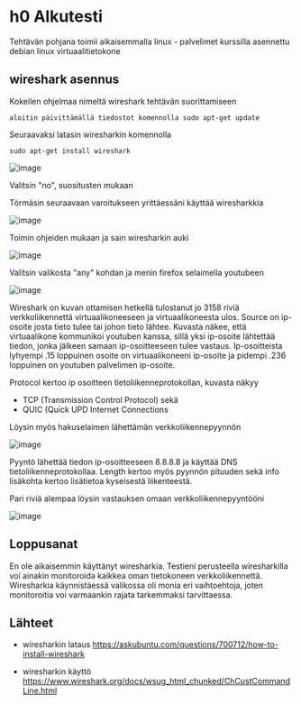 # h0 Alkutesti

Tehtävän pohjana toimii aikaisemmalla linux - palvelimet kurssilla asennettu debian linux virtuaalitietokone

## wireshark asennus

Kokeilen ohjelmaa nimeltä wireshark tehtävän suorittamiseen

    aloitin päivittämällä tiedostot komennolla sudo apt-get update

Seuraavaksi latasin wiresharkin komennolla

    sudo apt-get install wireshark

![image](https://github.com/LassiMik/Tunkeutumistestaus_ict4tn027-3012/assets/112076377/28214eb1-2080-41c9-b8fa-dbace1494005)

Valitsin "no", suositusten mukaan

Törmäsin seuraavaan varoitukseen yrittäessäni käyttää wiresharkkia

![image](https://github.com/LassiMik/Tunkeutumistestaus_ict4tn027-3012/assets/112076377/ecd6979e-7569-48f7-a00e-3c932db5342c)

Toimin ohjeiden mukaan ja sain wiresharkin auki

![image](https://github.com/LassiMik/Tunkeutumistestaus_ict4tn027-3012/assets/112076377/1dcecd7a-4326-4abc-84fa-476c42a7cc4f)

Valitsin valikosta "any" kohdan ja menin firefox selaimella youtubeen

![image](https://github.com/LassiMik/Tunkeutumistestaus_ict4tn027-3012/assets/112076377/09827eff-5a86-46c5-985d-b66fbd98fb24)

Wireshark on kuvan ottamisen hetkellä tulostanut jo 3158 riviä verkkoliikennettä virtuaalikoneeseen ja virtuaalikoneesta ulos. Source on ip-osoite josta tieto tulee tai johon tieto lähtee. Kuvasta näkee, että virtuaalikone kommunikoi youtuben kanssa, sillä yksi ip-osoite lähtettää tiedon, jonka jälkeen samaan ip-osoitteeseen tulee vastaus. Ip-osoitteista lyhyempi .15 loppuinen osoite on virtuaalikoneeni ip-osoite ja pidempi .236 loppuinen on youtuben palvelimen ip-osoite.

Protocol kertoo ip osoitteen tietoliikenneprotokollan, kuvasta näkyy 
 - TCP (Transmission Control Protocol) sekä 
 - QUIC (Quick UPD Internet Connections

Löysin myös hakuselaimen lähettämän verkkoliikennepyynnön 

![image](https://github.com/LassiMik/Tunkeutumistestaus_ict4tn027-3012/assets/112076377/85ddd3c5-8cc5-4e97-97cb-c42291eb748b)

Pyyntö lähettää tiedon ip-osoitteeseen 8.8.8.8 ja käyttää DNS tietoliikenneprotokollaa. Length kertoo myös pyynnön pituuden sekä info lisäkohta kertoo lisätietoa kyseisestä liikenteestä. 

Pari riviä alempaa löysin vastauksen omaan verkkoliikennepyyntööni 

![image](https://github.com/LassiMik/Tunkeutumistestaus_ict4tn027-3012/assets/112076377/f164253d-55e0-423c-a35b-f2a7aaa3753c)

## Loppusanat

En ole aikaisemmin käyttänyt wiresharkia. Testieni perusteella wiresharkilla voi ainakin monitoroida kaikkea oman tietokoneen verkkoliikennettä. Wiresharkia käynnistäessä valikossa oli monia eri vaihtoehtoja, joten monitoroitia voi varmaankin rajata tarkemmaksi tarvittaessa. 

## Lähteet

 - wiresharkin lataus https://askubuntu.com/questions/700712/how-to-install-wireshark

 - wiresharkin käyttö https://www.wireshark.org/docs/wsug_html_chunked/ChCustCommandLine.html


